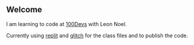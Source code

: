## Welcome

I am learning to code at [100Devs](https://leonnoel.com/100devs/) with Leon Noel.

Currently using [replit](https://herbimarquez.com/replit) and [glitch](https://herbimarquez.com/glitch) for the class files and to publish the code.


